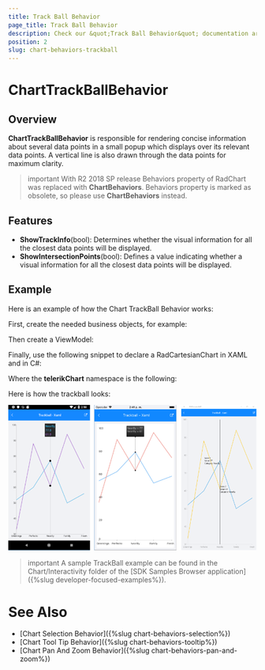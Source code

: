 ```yaml
---
title: Track Ball Behavior
page_title: Track Ball Behavior
description: Check our &quot;Track Ball Behavior&quot; documentation article for Telerik Chart for Xamarin control.
position: 2
slug: chart-behaviors-trackball
---
```


# ChartTrackBallBehavior

## Overview

**ChartTrackBallBehavior** is responsible for rendering concise information about several data points in a small popup which displays over its relevant data points. A vertical line is also drawn through the data points for maximum clarity.

>important With R2 2018 SP release Behaviors property of RadChart was replaced with **ChartBehaviors**. Behaviors property is marked as obsolete, so please use **ChartBehaviors** instead.

## Features 

- **ShowTrackInfo**(bool):  Determines whether the visual information for all the closest data points will be displayed.
- **ShowIntersectionPoints**(bool): Defines a value indicating whether a visual information for all the closest data points will be displayed.

## Example

Here is an example of how the Chart TrackBall Behavior works:

First, create the needed business objects, for example:

<snippet id='categorical-data-model'/>

Then create a ViewModel:

<snippet id='chart-track-ball-behavior-view-model'/>

Finally, use the following snippet to declare a RadCartesianChart in XAML and in C#:

<snippet id='chart-interactivity-trackballseries-xaml'/>
<snippet id='chart-interactivity-trackballseries-csharp'/>

Where the **telerikChart** namespace is the following:

<snippet id='xmlns-telerikchart'/>
<snippet id='ns-telerikchart'/>

Here is how the trackball looks:

![Chart Track Ball Behavior](images/chart-behaviors-trackball.png)

>important A sample TrackBall example can be found in the Chart/Interactivity folder of the [SDK Samples Browser application]({%slug developer-focused-examples%}).

# See Also

- [Chart Selection Behavior]({%slug chart-behaviors-selection%})
- [Chart Tool Tip Behavior]({%slug chart-behaviors-tooltip%})
- [Chart Pan And Zoom Behavior]({%slug chart-behaviors-pan-and-zoom%})

